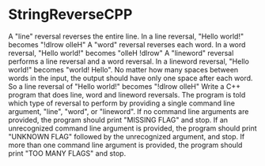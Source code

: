# StringReverseCPP
A "line" reversal reverses the entire line. In a line reversal, "Hello world!" becomes "!dlrow olleH"  A "word" reversal reverses each word. In a word reversal, "Hello world!" becomes "olleH !dlrow"  A "lineword" reversal performs a line reversal and a word reversal. In a lineword reversal, "Hello world!" becomes "world! Hello".  No matter how many spaces between words in the input, the output should have only one space after each word. So a line reversal of "Hello                                              world!" becomes "!dlrow olleH"  Write a C++ program that does line, word and lineword reversals. The program is told which type of reversal to perform by providing a single command line argument, "line", "word", or "lineword".  If no command line arguments are provided, the program should print "MISSING FLAG" and stop.  If an unrecognized command line argument is provided, the program should print "UNKNOWN FLAG" followed by the unrecognized argument, and stop.  If more than one command line argument is provided, the program should print "TOO MANY FLAGS" and stop.
